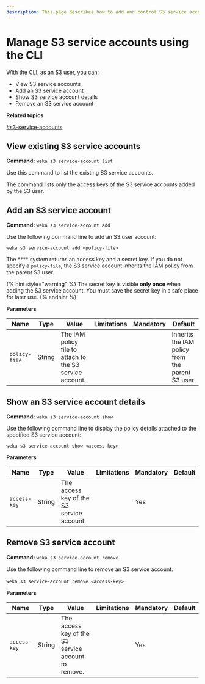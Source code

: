 ```yaml
---
description: This page describes how to add and control S3 service accounts using the CLI.
---
```


# Manage S3 service accounts using the CLI

With the CLI, as an S3 user, you can:

* View S3 service accounts
* Add an S3 service account
* Show S3 service account details
* Remove an S3 service account

**Related topics**

[#s3-service-accounts](./#s3-service-accounts "mention")

## View existing S3 service accounts

**Command:** `weka s3 service-account list`

Use this command to list the existing S3 service accounts.

The command lists only the access keys of the S3 service accounts added by the S3 user.

## Add an S3 service account

**Command:** `weka s3 service-account add`

Use the following command line to add an S3 user account:

`weka s3 service-account add <policy-file>`

The **** system returns an access key and a secret key. If you do not specify a `policy-file`, the S3 service account inherits the IAM policy from the parent S3 user.

{% hint style="warning" %}
The secret key is visible **only once** when adding the S3 service account. You must save the secret key in a safe place for later use.
{% endhint %}

**Parameters**

| **Name**      | **Type** | **Value**                                                | **Limitations** | **Mandatory** | **Default**                                     |
| ------------- | -------- | -------------------------------------------------------- | --------------- | ------------- | ----------------------------------------------- |
| `policy-file` | String   | The IAM policy file to attach to the S3 service account. |                 |               | Inherits the IAM policy from the parent S3 user |



## Show an S3 service account details

**Command:** `weka s3 service-account show`

Use the following command line to display the policy details attached to the specified S3 service account:

`weka s3 service-account show <access-key>`

**Parameters**

| **Name**     | **Type** | **Value**                                 | **Limitations** | **Mandatory** | **Default** |
| ------------ | -------- | ----------------------------------------- | --------------- | ------------- | ----------- |
| `access-key` | String   | The access key of the S3 service account. |                 | Yes           |             |

## Remove S3 service account <a href="#creating-a-new-iam-policies" id="creating-a-new-iam-policies"></a>

**Command:** `weka s3 service-account remove`

Use the following command line to remove an S3 service account:‌

`weka s3 service-account remove <access-key>`‌

**Parameters**

| **Name**     | **Type** | **Value**                                           | **Limitations** | **Mandatory** | **Default** |
| ------------ | -------- | --------------------------------------------------- | --------------- | ------------- | ----------- |
| `access-key` | String   | The access key of the S3 service account to remove. |                 | Yes           |             |
